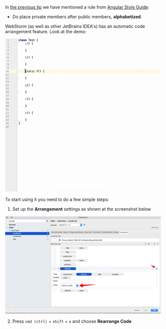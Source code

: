 
In [the previous tip][1] we have mentioned a rule from [Angular Style Guide][2]:

- Do place private members after public members, **alphabetized**.

WebStorm (as well as other JetBrains IDEA's) has an automatic code arrangement feature. Look at the demo:

![Rearrange code](./rearrange.gif)

To start using it you need to do a few simple steps:

1) Set up the **Arrangement** settings as shown at the screenshot below

![Arrangement settings](./settings.png)

2) Press `cmd (ctrl)` + `shift` + `a` and choose **Rearrange Code**

[1]: https://github.com/jakwuh/dailytip/tree/master/tips/19-09-2017
[2]: https://angular.io/guide/styleguide
